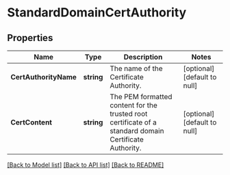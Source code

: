 # StandardDomainCertAuthority

## Properties
Name | Type | Description | Notes
------------ | ------------- | ------------- | -------------
**CertAuthorityName** | **string** | The name of the Certificate Authority. | [optional] [default to null]
**CertContent** | **string** | The PEM formatted content for the trusted root certificate of a standard domain Certificate Authority. | [optional] [default to null]

[[Back to Model list]](../README.md#documentation-for-models) [[Back to API list]](../README.md#documentation-for-api-endpoints) [[Back to README]](../README.md)


